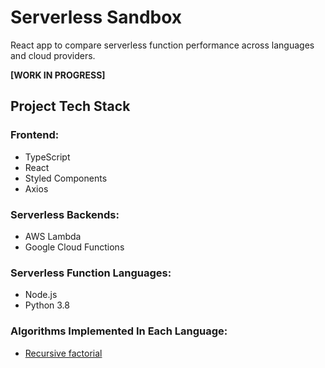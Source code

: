 # Serverless Sandbox
React app to compare serverless function performance across languages and cloud providers.

**[WORK IN PROGRESS]**

## Project Tech Stack
### Frontend:
 - TypeScript
 - React
 - Styled Components
 - Axios
 
### Serverless Backends:
 - AWS Lambda
 - Google Cloud Functions
  
### Serverless Function Languages:
 - Node.js
 - Python 3.8

### Algorithms Implemented In Each Language:
 - [Recursive factorial](https://github.com/BenSparksCode/serverless-comparison/tree/main/functions/factorial)
